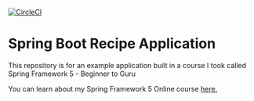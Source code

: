 [![CircleCI](https://circleci.com/gh/kashann/spring-recipe-app/tree/master.svg?style=svg)](https://circleci.com/gh/kashann/spring-recipe-app/tree/master)
# Spring Boot Recipe Application
This repository is for an example application built in a course I took called Spring Framework 5 - Beginner to Guru

You can learn about my Spring Framework 5 Online course [here.](https://go.springframework.guru/spring-framework-5-online-course)